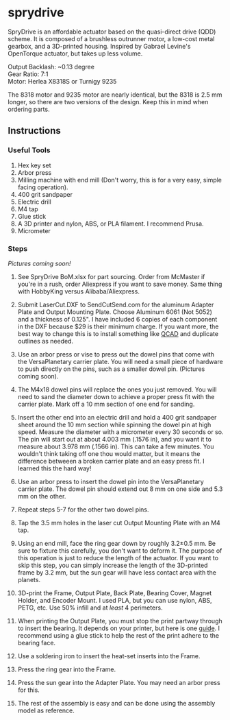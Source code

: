 # sprydrive

SpryDrive is an affordable actuator based on the quasi-direct drive (QDD) scheme. It is composed of a brushless outrunner motor, a low-cost metal gearbox, and a 3D-printed housing. Inspired by Gabrael Levine's OpenTorque actuator, but takes up less volume.

Output Backlash: ~0.13 degree  
Gear Ratio: 7:1  
Motor: Herlea X8318S or Turnigy 9235

The 8318 motor and 9235 motor are nearly identical, but the 8318 is 2.5 mm longer, so there are two versions of the design. Keep this in mind when ordering parts.

## Instructions

### Useful Tools

1. Hex key set
2. Arbor press
3. Milling machine with end mill (Don't worry, this is for a very easy, simple facing operation).
4. 400 grit sandpaper
5. Electric drill
6. M4 tap
7. Glue stick
8. A 3D printer and nylon, ABS, or PLA filament. I recommend Prusa.
9. Micrometer

### Steps

*Pictures coming soon!*

1. See SpryDrive BoM.xlsx for part sourcing. Order from McMaster if you're in a rush, order Aliexpress if you want to save money. Same thing with HobbyKing versus Alibaba/Aliexpress.

2. Submit LaserCut.DXF to SendCutSend.com for the aluminum Adapter Plate and Output Mounting Plate. Choose Aluminum 6061 (Not 5052) and a thickness of 0.125". I have included 6 copies of each component in the DXF because $29 is their minimum charge. If you want more, the best way to change this is to install something like [QCAD](https://qcad.org/en/) and duplicate outlines as needed.

4. Use an arbor press or vise to press out the dowel pins that come with the VersaPlanetary carrier plate. You will need a small piece of hardware to push directly on the pins, such as a smaller dowel pin. (Pictures coming soon).

5. The M4x18 dowel pins will replace the ones you just removed. You will need to sand the diameter down to achieve a proper press fit with the carrier plate. Mark off a 10 mm section of one end for sanding.

6. Insert the other end into an electric drill and hold a 400 grit sandpaper sheet around the 10 mm section while spinning the dowel pin at high speed. Measure the diameter with a micrometer every 30 seconds or so. The pin will start out at about 4.003 mm (.1576 in), and you want it to measure about 3.978 mm (.1566 in). This can take a few minutes. You wouldn't think taking off one thou would matter, but it means the difference betweeen a broken carrier plate and an easy press fit. I learned this the hard way!

7. Use an arbor press to insert the dowel pin into the VersaPlanetary carrier plate. The dowel pin should extend out 8 mm on one side and 5.3 mm on the other.

8. Repeat steps 5-7 for the other two dowel pins.

9. Tap the 3.5 mm holes in the laser cut Output Mounting Plate with an M4 tap.

10. Using an end mill, face the ring gear down by roughly 3.2±0.5 mm. Be sure to fixture this carefully, you don't want to deform it. The purpose of this operation is just to reduce the length of the actuator. If you want to skip this step, you can simply increase the length of the 3D-printed frame by 3.2 mm, but the sun gear will have less contact area with the planets.

11. 3D-print the Frame, Output Plate, Back Plate, Bearing Cover, Magnet Holder, and Encoder Mount. I used PLA, but you can use nylon, ABS, PETG, etc. Use 50% infill and at *least* 4 perimeters.

12. When printing the Output Plate, you must stop the print partway through to insert the bearing. It depends on your printer, but here is one [guide](https://www.youtube.com/watch?v=MfUjkI0ugX8). I recommend using a glue stick to help the rest of the print adhere to the bearing face.

13. Use a soldering iron to insert the heat-set inserts into the Frame.

14. Press the ring gear into the Frame.

15. Press the sun gear into the Adapter Plate. You may need an arbor press for this.

15. The rest of the assembly is easy and can be done using the assembly model as reference.
